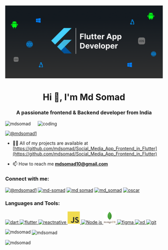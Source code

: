 ![logo](https://github.com/mdsomad/mdsomad/blob/main/Group%2041.png)
<h1 align="center">Hi 👋, I'm Md Somad</h1>
<h3 align="center">A passionate frontend & Backend developer from India</h3>

<img align="right" alt="coding" width="400" src="https://user-images.githubusercontent.com/55389276/140866485-8fb1c876-9a8f-4d6a-98dc-08c4981eaf70.gif">

<p align="left"> <img src="https://komarev.com/ghpvc/?username=mdsomad&label=Profile%20views&color=0e75b6&style=flat" alt="mdsomad" /> </p>

<p align="left"> <a href="https://twitter.com/@mdsomad1" target="blank"><img src="https://img.shields.io/twitter/follow/@mdsomad1?logo=twitter&style=for-the-badge" alt="@mdsomad1" /></a> </p>

- 👨‍💻 All of my projects are available at [https://github.com/mdsomad/Social_Media_App_Frontend_in_Flutter](https://github.com/mdsomad/Social_Media_App_Frontend_in_Flutter)

- 📫 How to reach me **mdsomad10@gmail.com**

<h3 align="left">Connect with me:</h3>
<p align="left">
<a href="https://twitter.com/@mdsomad1" target="blank"><img align="center" src="https://raw.githubusercontent.com/rahuldkjain/github-profile-readme-generator/master/src/images/icons/Social/twitter.svg" alt="@mdsomad1" height="30" width="40" /></a>
<a href="https://linkedin.com/in/md-somad" target="blank"><img align="center" src="https://raw.githubusercontent.com/rahuldkjain/github-profile-readme-generator/master/src/images/icons/Social/linked-in-alt.svg" alt="md-somad" height="30" width="40" /></a>
<a href="https://fb.com/md somad" target="blank"><img align="center" src="https://raw.githubusercontent.com/rahuldkjain/github-profile-readme-generator/master/src/images/icons/Social/facebook.svg" alt="md somad" height="30" width="40" /></a>
<a href="https://instagram.com/md_somad" target="blank"><img align="center" src="https://raw.githubusercontent.com/rahuldkjain/github-profile-readme-generator/master/src/images/icons/Social/instagram.svg" alt="md_somad" height="30" width="40" /></a>
<a href="https://www.youtube.com/c/oscar" target="blank"><img align="center" src="https://raw.githubusercontent.com/rahuldkjain/github-profile-readme-generator/master/src/images/icons/Social/youtube.svg" alt="oscar" height="30" width="40" /></a>
</p>

<h3 align="left">Languages and Tools:</h3>
 <a href="https://dart.dev" target="_blank" rel="noreferrer"> <img src="https://www.vectorlogo.zone/logos/dartlang/dartlang-icon.svg" alt="dart" width="40" height="40"/> </a>  </a> <a href="https://flutter.dev" target="_blank" rel="noreferrer"> <img src="https://www.vectorlogo.zone/logos/flutterio/flutterio-icon.svg" alt="flutter" width="40" height="40"/>  </a> <a href="https://reactnative.dev/" target="_blank" rel="noreferrer"> <img src="https://reactnative.dev/img/header_logo.svg" alt="reactnative" width="40" height="40"/> </a>   </a> <a href="https://developer.mozilla.org/en-US/docs/Web/JavaScript" target="_blank" rel="noreferrer"> <img src="https://raw.githubusercontent.com/devicons/devicon/master/icons/javascript/javascript-original.svg" alt="javascript" width="40" height="40"/> </a> </a> <a href="https://nodejs.org/en" target="_blank" rel="noreferrer"> <img src="https://github.com/mdsomad/mdsomad/assets/103892160/d7d9d712-a898-4672-887f-d1f62f8b7008" alt="Node.js" width="40" height="40"/>  <a href="https://www.mongodb.com/" target="_blank" rel="noreferrer"> <img src="https://raw.githubusercontent.com/devicons/devicon/master/icons/mongodb/mongodb-original-wordmark.svg" alt="mongodb" width="40" height="40"/> </a> <a href="https://www.figma.com/" target="_blank" rel="noreferrer"> <img src="https://www.vectorlogo.zone/logos/figma/figma-icon.svg" alt="figma" width="40" height="40"/> <a href="https://www.adobe.com/products/xd.html" target="_blank" rel="noreferrer"> <img src="https://cdn.worldvectorlogo.com/logos/adobe-xd.svg" alt="xd" width="40" height="40"/> 
 <a href="https://git-scm.com/" target="_blank" rel="noreferrer"> <img src="https://www.vectorlogo.zone/logos/git-scm/git-scm-icon.svg" alt="git" width="40" height="40"/></a> </p>


<p><img align="left" src="https://github-readme-stats.vercel.app/api/top-langs?username=mdsomad&show_icons=true&locale=en&layout=compact" alt="mdsomad" /></p>

<p>&nbsp;<img align="center" src="https://github-readme-stats.vercel.app/api?username=mdsomad&show_icons=true&locale=en" alt="mdsomad" /></p>

<p><img align="center" src="https://github-readme-streak-stats.herokuapp.com/?user=mdsomad&" alt="mdsomad" /></p>
